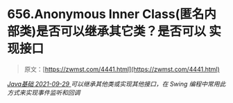 <!--yml
category: 未分类
date: 0001-01-01 00:00:00
--->

# 656.Anonymous Inner Class(匿名内部类)是否可以继承其它类？是否可以 实现接口

> 原文：[https://zwmst.com/4441.html](https://zwmst.com/4441.html)

   [ *Java基础* ](https://zwmst.com/java%e5%9f%ba%e7%a1%80)*[ <time datetime="2021-09-30T00:46:49+08:00"> 2021-09-29 </time> ](https://zwmst.com/4441.html)  可以继承其他类或实现其他接口，在 Swing 编程中常用此方式来实现事件监听和回调*